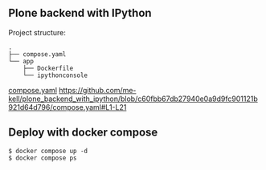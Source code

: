 ## Plone backend with IPython

Project structure:
```
.
├── compose.yaml
└── app
    ├── Dockerfile
    └── ipythonconsole
```

[compose.yaml](https://github.com/me-kell/plone_backend_with_ipython/blob/c60fbb67db27940e0a9d9fc901121b921d64d796/compose.yaml#L1-L21)
https://github.com/me-kell/plone_backend_with_ipython/blob/c60fbb67db27940e0a9d9fc901121b921d64d796/compose.yaml#L1-L21

## Deploy with docker compose

```
$ docker compose up -d
$ docker compose ps
```
